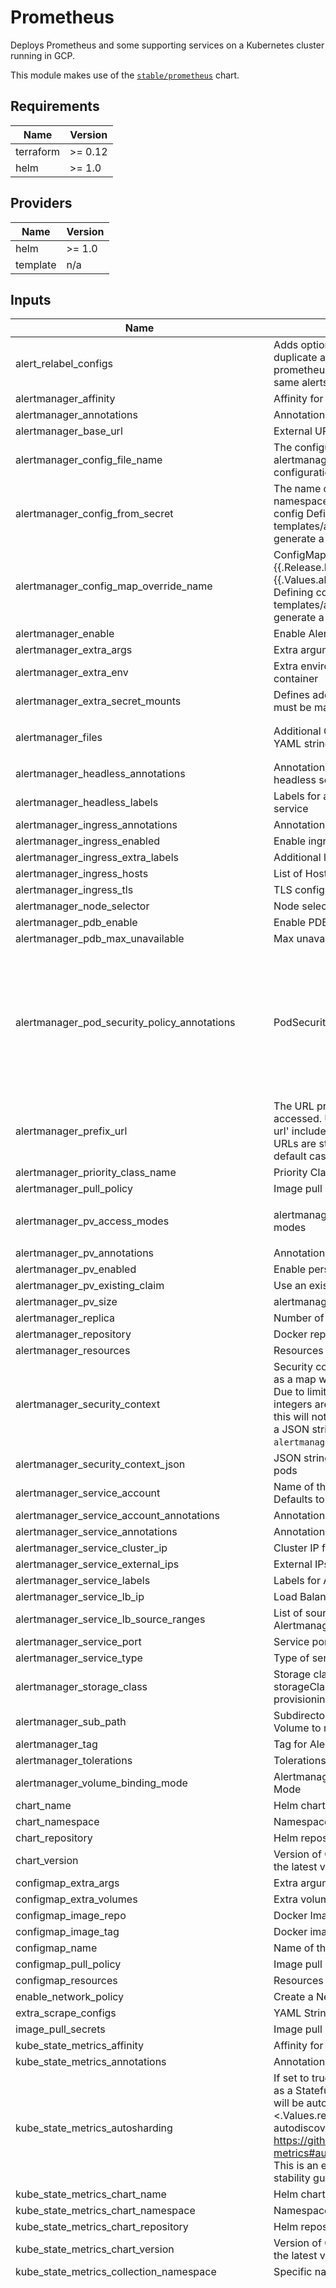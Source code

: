 # Prometheus

Deploys Prometheus and some supporting services on a Kubernetes cluster running in GCP.

This module makes use of the
[`stable/prometheus`](https://github.com/helm/charts/tree/master/stable/prometheus) chart.

## Requirements

| Name | Version |
|------|---------|
| terraform | >= 0.12 |
| helm | >= 1.0 |

## Providers

| Name | Version |
|------|---------|
| helm | >= 1.0 |
| template | n/a |

## Inputs

| Name | Description | Type | Default | Required |
|------|-------------|------|---------|:--------:|
| alert\_relabel\_configs | Adds option to add alert\_relabel\_configs to avoid duplicate alerts in alertmanager useful in H/A prometheus with different external labels but the same alerts | `map` | `{}` | no |
| alertmanager\_affinity | Affinity for alertmanager pods | `map` | `{}` | no |
| alertmanager\_annotations | Annotations for Alertmanager pods | `map` | `{}` | no |
| alertmanager\_base\_url | External URL which can access alertmanager | `string` | `"/"` | no |
| alertmanager\_config\_file\_name | The configuration file name to be loaded to alertmanager Must match the key within configuration loaded from ConfigMap/Secret | `string` | `"alertmanager.yml"` | no |
| alertmanager\_config\_from\_secret | The name of a secret in the same kubernetes namespace which contains the Alertmanager config Defining configFromSecret will cause templates/alertmanager-configmap.yaml to NOT generate a ConfigMap resource | `string` | `""` | no |
| alertmanager\_config\_map\_override\_name | ConfigMap override where fullname is {{.Release.Name}}-{{.Values.alertmanager.configMapOverrideName} Defining configMapOverrideName will cause templates/alertmanager-configmap.yaml to NOT generate a ConfigMap resource | `string` | `""` | no |
| alertmanager\_enable | Enable Alert manager | `string` | `"true"` | no |
| alertmanager\_extra\_args | Extra arguments for Alertmanager container | `map` | `{}` | no |
| alertmanager\_extra\_env | Extra environment variables for Alertmanager container | `map` | `{}` | no |
| alertmanager\_extra\_secret\_mounts | Defines additional mounts with secrets. Secrets must be manually created in the namespace. | `list` | `[]` | no |
| alertmanager\_files | Additional ConfigMap entries for Alertmanager in YAML string | `string` | `"alertmanager.yml:\n  global: {}\n    # slack_api_url: ''\n\n  receivers:\n    - name: default-receiver\n      # slack_configs:\n      #  - channel: '@you'\n      #    send_resolved: true\n\n  route:\n    group_wait: 10s\n    group_interval: 5m\n    receiver: default-receiver\n    repeat_interval: 3h\n"` | no |
| alertmanager\_headless\_annotations | Annotations for alertmanager StatefulSet headless service | `map` | `{}` | no |
| alertmanager\_headless\_labels | Labels for alertmanager StatefulSet headless service | `map` | `{}` | no |
| alertmanager\_ingress\_annotations | Annotations for Alertmanager ingress | `map` | `{}` | no |
| alertmanager\_ingress\_enabled | Enable ingress for Alertmanager | `string` | `"false"` | no |
| alertmanager\_ingress\_extra\_labels | Additional labels for Alertmanager ingress | `map` | `{}` | no |
| alertmanager\_ingress\_hosts | List of Hosts for Alertmanager ingress | `list` | `[]` | no |
| alertmanager\_ingress\_tls | TLS configurationf or Alertmanager ingress | `list` | `[]` | no |
| alertmanager\_node\_selector | Node selector for alertmanager pods | `map` | `{}` | no |
| alertmanager\_pdb\_enable | Enable PDB | `bool` | `true` | no |
| alertmanager\_pdb\_max\_unavailable | Max unavailable pods for Alertmanager | `number` | `1` | no |
| alertmanager\_pod\_security\_policy\_annotations | PodSecurityPolicy annotations for alertmanager | `map` | <pre>{<br>  "apparmor.security.beta.kubernetes.io/allowedProfileNames": "runtime/default",<br>  "apparmor.security.beta.kubernetes.io/defaultProfileName": "runtime/default",<br>  "seccomp.security.alpha.kubernetes.io/allowedProfileNames": "docker/default,runtime/default",<br>  "seccomp.security.alpha.kubernetes.io/defaultProfileName": "runtime/default"<br>}</pre> | no |
| alertmanager\_prefix\_url | The URL prefix at which the container can be accessed. Useful in the case the '-web.external-url' includes a slug so that the various internal URLs are still able to access as they are in the default case. | `string` | `""` | no |
| alertmanager\_priority\_class\_name | Priority Class Name for Alertmanager pods | `string` | `""` | no |
| alertmanager\_pull\_policy | Image pull policy for Alertmanager | `string` | `"IfNotPresent"` | no |
| alertmanager\_pv\_access\_modes | alertmanager data Persistent Volume access modes | `list` | <pre>[<br>  "ReadWriteOnce"<br>]</pre> | no |
| alertmanager\_pv\_annotations | Annotations for Alertmanager PV | `map` | `{}` | no |
| alertmanager\_pv\_enabled | Enable persistent volume on Alertmanager | `string` | `"true"` | no |
| alertmanager\_pv\_existing\_claim | Use an existing PV claim for alertmanager | `string` | `""` | no |
| alertmanager\_pv\_size | alertmanager data Persistent Volume size | `string` | `"2Gi"` | no |
| alertmanager\_replica | Number of replicas for AlertManager | `number` | `1` | no |
| alertmanager\_repository | Docker repository for Alert Manager | `string` | `"prom/alertmanager"` | no |
| alertmanager\_resources | Resources for alertmanager | `map` | `{}` | no |
| alertmanager\_security\_context | Security context for alertmanager pods defined as a map which will be serialized to JSON.<br>  Due to limitations with Terraform 0.11 and below, integers are serialized as strings in JSON and<br>  this will not work for fields like `runAsUser`. Specify a JSON string with<br>  `alertmanager_security_context_json` instead | `map` | `{}` | no |
| alertmanager\_security\_context\_json | JSON string for security context for alertmanager pods | `string` | `""` | no |
| alertmanager\_service\_account | Name of the service account for AlertManager. Defaults to component's fully qualified name. | `string` | `""` | no |
| alertmanager\_service\_account\_annotations | Annotations for the service account | `map` | `{}` | no |
| alertmanager\_service\_annotations | Annotations for Alertmanager service | `map` | `{}` | no |
| alertmanager\_service\_cluster\_ip | Cluster IP for Alertmanager Service | `string` | `""` | no |
| alertmanager\_service\_external\_ips | External IPs for Alertmanager service | `list` | `[]` | no |
| alertmanager\_service\_labels | Labels for Alertmanager service | `map` | `{}` | no |
| alertmanager\_service\_lb\_ip | Load Balancer IP for Alertmanager service | `string` | `""` | no |
| alertmanager\_service\_lb\_source\_ranges | List of source CIDRs allowed to access the Alertmanager LB | `list` | `[]` | no |
| alertmanager\_service\_port | Service port for Alertmanager | `number` | `80` | no |
| alertmanager\_service\_type | Type of service for Alertmanager | `string` | `"ClusterIP"` | no |
| alertmanager\_storage\_class | Storage class for alertmanager PV. If set to "-", storageClassName: "", which disables dynamic provisioning | `string` | `""` | no |
| alertmanager\_sub\_path | Subdirectory of alertmanager data Persistent Volume to mount | `string` | `""` | no |
| alertmanager\_tag | Tag for Alertmanager Docker Image | `string` | `"v0.16.1"` | no |
| alertmanager\_tolerations | Tolerations for Alertmanager | `list` | `[]` | no |
| alertmanager\_volume\_binding\_mode | Alertmanager data Persistent Volume Binding Mode | `string` | `""` | no |
| chart\_name | Helm chart name to provision | `string` | `"prometheus"` | no |
| chart\_namespace | Namespace to install the chart into | `string` | `"default"` | no |
| chart\_repository | Helm repository for the chart | `string` | `"stable"` | no |
| chart\_version | Version of Chart to install. Set to empty to install the latest version | `string` | `""` | no |
| configmap\_extra\_args | Extra arguments for ConfigMap Reload | `map` | `{}` | no |
| configmap\_extra\_volumes | Extra volumes for ConfigMap Extra Volumes | `list` | `[]` | no |
| configmap\_image\_repo | Docker Image repo for ConfigMap Reload | `string` | `"jimmidyson/configmap-reload"` | no |
| configmap\_image\_tag | Docker image tag for ConfigMap Reload | `string` | `"v0.2.2"` | no |
| configmap\_name | Name of the ConfigMap Reload container | `string` | `"configmap-reload"` | no |
| configmap\_pull\_policy | Image pull policy for ConfigMap reload | `string` | `"IfNotPresent"` | no |
| configmap\_resources | Resources for ConfigMap Reload pod | `map` | `{}` | no |
| enable\_network\_policy | Create a NetworkPolicy resource | `string` | `"false"` | no |
| extra\_scrape\_configs | YAML String for extra scrape configs | `string` | `""` | no |
| image\_pull\_secrets | Image pull secrets, if any | `map` | `{}` | no |
| kube\_state\_metrics\_affinity | Affinity for Kube State Metrics | `map` | `{}` | no |
| kube\_state\_metrics\_annotations | Annotations for Kube State Metrics pods | `map` | `{}` | no |
| kube\_state\_metrics\_autosharding | If set to true, this will deploy kube-state-metrics as a StatefulSet and the data<br>will be automatically sharded across <.Values.replicas> pods using the built-in<br>autodiscovery feature: https://github.com/kubernetes/kube-state-metrics#automated-sharding<br>This is an experimental feature and there are no stability guarantees. | `bool` | `false` | no |
| kube\_state\_metrics\_chart\_name | Helm chart name to provision | `string` | `"kube-state-metrics"` | no |
| kube\_state\_metrics\_chart\_namespace | Namespace to install the chart into | `string` | `"default"` | no |
| kube\_state\_metrics\_chart\_repository | Helm repository for the chart | `string` | `"stable"` | no |
| kube\_state\_metrics\_chart\_version | Version of Chart to install. Set to empty to install the latest version | `string` | `""` | no |
| kube\_state\_metrics\_collection\_namespace | Specific namespaces to collect metrics for | `string` | `""` | no |
| kube\_state\_metrics\_collectors | Collectors for Kube state metrics | `map` | <pre>{<br>  "certificatesigningrequests": true,<br>  "configmaps": true,<br>  "cronjobs": true,<br>  "daemonsets": true,<br>  "deployments": true,<br>  "endpoints": true,<br>  "horizontalpodautoscalers": true,<br>  "ingresses": true,<br>  "jobs": true,<br>  "limitranges": true,<br>  "mutatingwebhookconfigurations": true,<br>  "namespaces": true,<br>  "networkpolicies": true,<br>  "nodes": true,<br>  "persistentvolumeclaims": true,<br>  "persistentvolumes": true,<br>  "poddisruptionbudgets": true,<br>  "pods": true,<br>  "replicasets": true,<br>  "replicationcontrollers": true,<br>  "resourcequotas": true,<br>  "secrets": true,<br>  "services": true,<br>  "statefulsets": true,<br>  "storageclasses": true,<br>  "validatingwebhookconfigurations": true,<br>  "verticalpodautoscalers": true,<br>  "volumeattachments": true<br>}</pre> | no |
| kube\_state\_metrics\_enable | Enable Kube State Metrics | `string` | `"true"` | no |
| kube\_state\_metrics\_extra\_args | Extra arguments for Kube State Metrics container | `map` | `{}` | no |
| kube\_state\_metrics\_extra\_env | Extra environment variables for Kube State Metrics container | `map` | `{}` | no |
| kube\_state\_metrics\_host\_network | Use host network for KSM | `bool` | `false` | no |
| kube\_state\_metrics\_labels | Labels for Kube State Metrics | `map` | `{}` | no |
| kube\_state\_metrics\_node\_selector | Node selector for Kube State Metrics pods | `map` | `{}` | no |
| kube\_state\_metrics\_pdb | PDB for Kubestatemetrics | `map` | <pre>{<br>  "maxUnavailable": 1<br>}</pre> | no |
| kube\_state\_metrics\_pod\_security\_policy\_annotations | PodSecurityPolicy annotations for Kube State Metrics | `map` | <pre>{<br>  "apparmor.security.beta.kubernetes.io/allowedProfileNames": "runtime/default",<br>  "apparmor.security.beta.kubernetes.io/defaultProfileName": "runtime/default",<br>  "seccomp.security.alpha.kubernetes.io/allowedProfileNames": "docker/default,runtime/default",<br>  "seccomp.security.alpha.kubernetes.io/defaultProfileName": "runtime/default"<br>}</pre> | no |
| kube\_state\_metrics\_priority\_class\_name | Priority Class Name for Kube State Metrics pods | `string` | `""` | no |
| kube\_state\_metrics\_pull\_policy | Image pull policy for Kube State Metrics | `string` | `"IfNotPresent"` | no |
| kube\_state\_metrics\_release\_name | Helm release name for Kube State Metrics | `string` | `"kube-state-metrics"` | no |
| kube\_state\_metrics\_replica | Number of replicas for Kube State Metrics | `number` | `1` | no |
| kube\_state\_metrics\_repository | Docker repository for Kube State Metrics | `string` | `"quay.io/coreos/kube-state-metrics"` | no |
| kube\_state\_metrics\_resources | Resources for Kube State Metrics | `map` | `{}` | no |
| kube\_state\_metrics\_security\_context | Security context for kube\_state\_metrics pods defined as a map which will be serialized to JSON.<br>  Due to limitations with Terraform 0.11 and below, integers are serialized as strings in JSON and<br>  this will not work for fields like `runAsUser`. Specify a JSON string with<br>  `kube_state_metrics_security_context_json` instead | `map` | `{}` | no |
| kube\_state\_metrics\_security\_context\_json | JSON string for security context for kube\_state\_metrics pods | `string` | `""` | no |
| kube\_state\_metrics\_service\_account | Name of the service account for kubeStateMetrics. Defaults to component's fully qualified name. | `string` | `""` | no |
| kube\_state\_metrics\_service\_account\_annotations | Annotations for the service account | `map` | `{}` | no |
| kube\_state\_metrics\_service\_annotations | Annotations for Kube State Metrics service | `map` | <pre>{<br>  "prometheus.io/scrape": "true"<br>}</pre> | no |
| kube\_state\_metrics\_service\_cluster\_ip | Cluster IP for Kube State Metrics Service | `string` | `"None"` | no |
| kube\_state\_metrics\_service\_lb\_ip | Load Balancer IP for Kube State Metrics service | `string` | `""` | no |
| kube\_state\_metrics\_service\_port | Service port for Kube State Metrics | `number` | `80` | no |
| kube\_state\_metrics\_service\_type | Type of service for Kube State Metrics | `string` | `"ClusterIP"` | no |
| kube\_state\_metrics\_tag | Tag for Kube State Metrics Docker Image | `string` | `"v1.5.0"` | no |
| kube\_state\_metrics\_tolerations | Tolerations for Kube State Metrics | `list` | `[]` | no |
| max\_history | Max History for Helm | `number` | `20` | no |
| node\_exporter\_annotations | Annotations for Node Exporter pods | `map` | `{}` | no |
| node\_exporter\_config\_map\_mounts | ConfigMap Mounts for Node Exporter | `list` | `[]` | no |
| node\_exporter\_enable | Enable Node Exporter | `string` | `"true"` | no |
| node\_exporter\_enable\_pod\_security\_policy | Create PodSecurityPolicy for Node Exporter | `string` | `"false"` | no |
| node\_exporter\_extra\_args | Extra arguments for Node Exporter container | `map` | `{}` | no |
| node\_exporter\_host\_network | Use the Host network namespace for Node Exporter | `string` | `"true"` | no |
| node\_exporter\_host\_path\_mounts | Host Path Mounts for Node Exporter | `list` | `[]` | no |
| node\_exporter\_host\_pid | Use the Network PID namespace for Node Exporter | `string` | `"true"` | no |
| node\_exporter\_labels | Labels for Node Exporter | `map` | `{}` | no |
| node\_exporter\_node\_selector | Node selector for node\_exporter pods | `map` | `{}` | no |
| node\_exporter\_pdb\_enable | Enable PDB | `bool` | `true` | no |
| node\_exporter\_pdb\_max\_unavailable | Max unavailable pods | `number` | `1` | no |
| node\_exporter\_pod\_security\_policy\_annotations | PodSecurityPolicy annotations for Node exporter | `map` | <pre>{<br>  "apparmor.security.beta.kubernetes.io/allowedProfileNames": "runtime/default",<br>  "apparmor.security.beta.kubernetes.io/defaultProfileName": "runtime/default",<br>  "seccomp.security.alpha.kubernetes.io/allowedProfileNames": "docker/default,runtime/default",<br>  "seccomp.security.alpha.kubernetes.io/defaultProfileName": "runtime/default"<br>}</pre> | no |
| node\_exporter\_priority\_class\_name | Priority Class Name for Node Exporter pods | `string` | `""` | no |
| node\_exporter\_pull\_policy | Image pull policy for Node Exporter | `string` | `"IfNotPresent"` | no |
| node\_exporter\_replica | Number of replicas for Node Exporter | `number` | `1` | no |
| node\_exporter\_repository | Docker repository for Node Exporter | `string` | `"prom/node-exporter"` | no |
| node\_exporter\_resources | Resources for node\_exporter | `map` | `{}` | no |
| node\_exporter\_security\_context | Security context for node\_exporter pods defined as a map which will be serialized to JSON.<br>  Due to limitations with Terraform 0.11 and below, integers are serialized as strings in JSON and<br>  this will not work for fields like `runAsUser`. Specify a JSON string with<br>  `node_exporter_security_context_json` instead | `map` | `{}` | no |
| node\_exporter\_security\_context\_json | JSON string for security context for node\_exporter pods | `string` | `""` | no |
| node\_exporter\_service\_account | Name of the service account for nodeExporter. Defaults to component's fully qualified name. | `string` | `""` | no |
| node\_exporter\_service\_account\_annotations | Annotations for the service account | `map` | `{}` | no |
| node\_exporter\_service\_annotations | Annotations for Node Exporter service | `map` | <pre>{<br>  "prometheus.io/scrape": "true"<br>}</pre> | no |
| node\_exporter\_service\_cluster\_ip | Cluster IP for Node Exporter Service | `string` | `"None"` | no |
| node\_exporter\_service\_external\_ips | External IPs for Node Exporter service | `list` | `[]` | no |
| node\_exporter\_service\_labels | Labels for Node Exporter service | `map` | `{}` | no |
| node\_exporter\_service\_lb\_ip | Load Balancer IP for Node Exporter service | `string` | `""` | no |
| node\_exporter\_service\_lb\_source\_ranges | List of source CIDRs allowed to access the Node Exporter LB | `list` | `[]` | no |
| node\_exporter\_service\_port | Service port for Node Exporter | `number` | `9100` | no |
| node\_exporter\_service\_type | Type of service for Node Exporter | `string` | `"ClusterIP"` | no |
| node\_exporter\_tag | Tag for Node Exporter Docker Image | `string` | `"v0.17.0"` | no |
| node\_exporter\_tolerations | Tolerations for Node Exporter | `list` | `[]` | no |
| pod\_security\_policy\_enable | Create PodSecurityPolicy Resources | `bool` | `true` | no |
| pushgateway\_annotations | Annotations for Pushgateway pods | `map` | `{}` | no |
| pushgateway\_enable | Enable Pushgateway | `string` | `"true"` | no |
| pushgateway\_extra\_args | Extra arguments for Pushgateway container | `map` | `{}` | no |
| pushgateway\_extra\_env | Extra environment variables for Pushgateway container | `map` | `{}` | no |
| pushgateway\_ingress\_annotations | Annotations for Pushgateway ingress | `map` | `{}` | no |
| pushgateway\_ingress\_enabled | Enable ingress for Pushgateway | `string` | `"false"` | no |
| pushgateway\_ingress\_extra\_labels | Additional labels for Pushgateway ingress | `map` | `{}` | no |
| pushgateway\_ingress\_hosts | List of Hosts for Pushgateway ingress | `list` | `[]` | no |
| pushgateway\_ingress\_tls | TLS configurationf or Pushgateway ingress | `list` | `[]` | no |
| pushgateway\_node\_selector | Node selector for pushgateway pods | `map` | `{}` | no |
| pushgateway\_pdb\_enable | Enable PDB | `bool` | `true` | no |
| pushgateway\_pdb\_max\_unavailable | Max unavailable pods | `number` | `1` | no |
| pushgateway\_pod\_security\_policy\_annotations | PodSecurityPolicy annotations for Pushgateway | `map` | <pre>{<br>  "apparmor.security.beta.kubernetes.io/allowedProfileNames": "runtime/default",<br>  "apparmor.security.beta.kubernetes.io/defaultProfileName": "runtime/default",<br>  "seccomp.security.alpha.kubernetes.io/allowedProfileNames": "docker/default,runtime/default",<br>  "seccomp.security.alpha.kubernetes.io/defaultProfileName": "runtime/default"<br>}</pre> | no |
| pushgateway\_priority\_class\_name | Priority Class Name for Pushgateway pods | `string` | `""` | no |
| pushgateway\_pull\_policy | Image pull policy for Pushgateway | `string` | `"IfNotPresent"` | no |
| pushgateway\_pv\_access\_modes | pushgateway data Persistent Volume access modes | `list` | <pre>[<br>  "ReadWriteOnce"<br>]</pre> | no |
| pushgateway\_pv\_annotations | Annotations for Pushgateway PV | `map` | `{}` | no |
| pushgateway\_pv\_enabled | Enable persistent volume on Pushgateway | `string` | `"true"` | no |
| pushgateway\_pv\_existing\_claim | Use an existing PV claim for pushgateway | `string` | `""` | no |
| pushgateway\_pv\_size | pushgateway data Persistent Volume size | `string` | `"2Gi"` | no |
| pushgateway\_replica | Number of replicas for pushgateway | `number` | `1` | no |
| pushgateway\_repository | Docker repository for Pushgateway | `string` | `"prom/pushgateway"` | no |
| pushgateway\_resources | Resources for pushgateway | `map` | `{}` | no |
| pushgateway\_security\_context | Security context for pushgateway pods defined as a map which will be serialized to JSON.<br>  Due to limitations with Terraform 0.11 and below, integers are serialized as strings in JSON and<br>  this will not work for fields like `runAsUser`. Specify a JSON string with<br>  `pushgateway_security_context_json` instead | `map` | `{}` | no |
| pushgateway\_security\_context\_json | JSON string for security context for pushgateway pods | `string` | `""` | no |
| pushgateway\_service\_account | Name of the service account for pushgateway. Defaults to component's fully qualified name. | `string` | `""` | no |
| pushgateway\_service\_account\_annotations | Annotations for the service account | `map` | `{}` | no |
| pushgateway\_service\_annotations | Annotations for Pushgateway service | `map` | <pre>{<br>  "prometheus.io/probe": "pushgateway"<br>}</pre> | no |
| pushgateway\_service\_cluster\_ip | Cluster IP for Pushgateway Service | `string` | `""` | no |
| pushgateway\_service\_external\_ips | External IPs for Pushgateway service | `list` | `[]` | no |
| pushgateway\_service\_labels | Labels for Pushgateway service | `map` | `{}` | no |
| pushgateway\_service\_lb\_ip | Load Balancer IP for Pushgateway service | `string` | `""` | no |
| pushgateway\_service\_lb\_source\_ranges | List of source CIDRs allowed to access the Pushgateway LB | `list` | `[]` | no |
| pushgateway\_service\_port | Service port for Pushgateway | `number` | `9091` | no |
| pushgateway\_service\_type | Type of service for Pushgateway | `string` | `"ClusterIP"` | no |
| pushgateway\_tag | Tag for Pushgateway Docker Image | `string` | `"v0.6.0"` | no |
| pushgateway\_tolerations | Tolerations for Pushgateway | `list` | `[]` | no |
| release\_name | Helm release name for Prometheus | `string` | `"prometheus"` | no |
| server\_affinity | Affinity for server pods | `map` | `{}` | no |
| server\_alerts | Prometheus server alerts entries in YAML | `string` | `"## Alerts configuration\n## Ref: https://prometheus.io/docs/prometheus/latest/configuration/alerting_rules/nalerts: {}\n# groups:\n#   - name: Instances\n#     rules:\n#       - alert: InstanceDown\n#         expr: up == 0\n#         for: 5m\n#         labels:\n#           severity: page\n#         annotations:\n#           description: '{{ $labels.instance }} of job {{ $labels.job }} has been down for more than 5 minutes.'\n#           summary: 'Instance {{ $labels.instance }} down'\n"` | no |
| server\_annotations | Annotations for server pods | `map` | `{}` | no |
| server\_base\_url | External URL which can access alertmanager | `string` | `""` | no |
| server\_config\_override | Overriding the Prometheus server config file in YAML | `string` | `""` | no |
| server\_data\_retention | Prometheus data retention period (i.e 360h) | `string` | `""` | no |
| server\_enable\_admin\_api | Enable Admin API for server | `string` | `"false"` | no |
| server\_enable\_service\_links | EnableServiceLinks indicates whether information about services should be injected into pod's environment variables, matching the syntax of Docker links. | `bool` | `true` | no |
| server\_evaluation\_interval | How frequently to evaluate rules | `string` | `"1m"` | no |
| server\_extra\_args | Extra arguments for server container | `map` | `{}` | no |
| server\_extra\_configmap\_mounts | Additional Prometheus server ConfigMap mounts | `list` | `[]` | no |
| server\_extra\_env | Extra environment variables for server container | `map` | `{}` | no |
| server\_extra\_host\_path\_mounts | Additional Prometheus server hostPath mounts | `list` | `[]` | no |
| server\_extra\_secret\_mounts | Extra secret mounts for server | `list` | `[]` | no |
| server\_extra\_volume\_mounts | Additional Prometheus server Volume mounts | `list` | `[]` | no |
| server\_extra\_volumes | Additional Prometheus server Volumes | `list` | `[]` | no |
| server\_headless\_annotations | Annotations for server StatefulSet headless service | `map` | `{}` | no |
| server\_headless\_labels | Labels for server StatefulSet headless service | `map` | `{}` | no |
| server\_ingress\_annotations | Annotations for server ingress | `map` | `{}` | no |
| server\_ingress\_enabled | Enable ingress for server | `string` | `"false"` | no |
| server\_ingress\_extra\_labels | Additional labels for server ingress | `map` | `{}` | no |
| server\_ingress\_hosts | List of Hosts for server ingress | `list` | `[]` | no |
| server\_ingress\_tls | TLS configurationf or server ingress | `list` | `[]` | no |
| server\_liveness\_probe\_initial\_delay | Initial delay before the probe starts checking. You might need to increase this for Prometheus to repair the TSDB servers if your pods keeps getting killed by probes during startup. | `number` | `30` | no |
| server\_liveness\_probe\_timeout | Number of seconds before a probe fails due to timeout | `number` | `10` | no |
| server\_node\_selector | Node selector for server pods | `map` | `{}` | no |
| server\_pdb\_enable | Enable PDB | `bool` | `true` | no |
| server\_pdb\_max\_unavailable | Max unavailable pods | `number` | `1` | no |
| server\_pod\_security\_policy\_annotations | PodSecurityPolicy annotations for server | `map` | <pre>{<br>  "apparmor.security.beta.kubernetes.io/allowedProfileNames": "runtime/default",<br>  "apparmor.security.beta.kubernetes.io/defaultProfileName": "runtime/default",<br>  "seccomp.security.alpha.kubernetes.io/allowedProfileNames": "docker/default,runtime/default",<br>  "seccomp.security.alpha.kubernetes.io/defaultProfileName": "runtime/default"<br>}</pre> | no |
| server\_prefix\_url | The URL prefix at which the container can be accessed. Useful in the case the '-web.external-url' includes a slug so that the various internal URLs are still able to access as they are in the default case. | `string` | `""` | no |
| server\_priority\_class\_name | Priority Class Name for server pods | `string` | `""` | no |
| server\_pull\_policy | Image pull policy for server | `string` | `"IfNotPresent"` | no |
| server\_pv\_access\_modes | server data Persistent Volume access modes | `list` | <pre>[<br>  "ReadWriteOnce"<br>]</pre> | no |
| server\_pv\_annotations | Annotations for server PV | `map` | `{}` | no |
| server\_pv\_enabled | Enable persistent volume on server | `string` | `"true"` | no |
| server\_pv\_existing\_claim | Use an existing PV claim for server | `string` | `""` | no |
| server\_pv\_size | server data Persistent Volume size | `string` | `"8Gi"` | no |
| server\_readiness\_probe\_initial\_delay | Initial delay before the probe starts checking. You might need to increase this for Prometheus to repair the TSDB servers if your pods keeps getting killed by probes during startup. | `number` | `30` | no |
| server\_readiness\_probe\_timeout | Number of seconds before a probe fails due to timeout | `number` | `10` | no |
| server\_replica | Number of replicas for server | `number` | `1` | no |
| server\_repository | Docker repository for server | `string` | `"prom/prometheus"` | no |
| server\_resources | Resources for server | `map` | `{}` | no |
| server\_rules | Prometheus server rules entries in YAML | `string` | `"rules: {}\n"` | no |
| server\_scrape\_interval | How frequently to scrape targets by default | `string` | `"1m"` | no |
| server\_scrape\_timeout | How long until a scrape request times out | `string` | `"10s"` | no |
| server\_security\_context | Security context for server pods defined as a map which will be serialized to JSON.<br>  Due to limitations with Terraform 0.11 and below, integers are serialized as strings in JSON and<br>  this will not work for fields like `runAsUser`. Specify a JSON string with<br>  `server_security_context_json` instead | `map` | `{}` | no |
| server\_security\_context\_json | JSON string for security context for server pods | `string` | `""` | no |
| server\_service\_account | Name of the service account for server. Defaults to component's fully qualified name. | `string` | `""` | no |
| server\_service\_account\_annotations | Annotations for the service account | `map` | `{}` | no |
| server\_service\_annotations | Annotations for server service | `map` | <pre>{<br>  "prometheus.io/probe": "server"<br>}</pre> | no |
| server\_service\_cluster\_ip | Cluster IP for server Service | `string` | `""` | no |
| server\_service\_external\_ips | External IPs for server service | `list` | `[]` | no |
| server\_service\_labels | Labels for server service | `map` | `{}` | no |
| server\_service\_lb\_ip | Load Balancer IP for server service | `string` | `""` | no |
| server\_service\_lb\_source\_ranges | List of source CIDRs allowed to access the server LB | `list` | `[]` | no |
| server\_service\_port | Service port for server | `number` | `9091` | no |
| server\_service\_type | Type of service for server | `string` | `"ClusterIP"` | no |
| server\_sidecar\_containers | Sidecar containers for server | `list` | `[]` | no |
| server\_skip\_tsdb\_lock | Disable TSDB locking for the server | `string` | `"false"` | no |
| server\_statefulset\_annotations | Annotations for server StatefulSet | `map` | `{}` | no |
| server\_tag | Tag for server Docker Image | `string` | `"v2.8.1"` | no |
| server\_termination\_grace\_seconds | Prometheus server pod termination grace period | `string` | `"300"` | no |
| server\_tolerations | Tolerations for server | `list` | `[]` | no |
| vm\_chart | Chart for VictoriaMetrics | `string` | `"victoria-metrics-cluster"` | no |
| vm\_chart\_repository\_url | Chart Repository URL for Argo | `string` | `"https://victoriametrics.github.io/helm-charts/"` | no |
| vm\_chart\_version | Chart version for VictoriaMetrics | `string` | `"0.4.4"` | no |
| vm\_enabled | Deploy VictoriaMetrics cluster | `bool` | `false` | no |
| vm\_helm\_release\_max\_history | The maximum number of history releases to keep track for the VM helm release | `number` | `20` | no |
| vm\_insert\_affinity | Affinity for VictoriaMetrics Insert server pods | `map` | `{}` | no |
| vm\_insert\_enabled | Deploy VictoriaMetrics Insert | `bool` | `true` | no |
| vm\_insert\_extra\_args | Additional VictoriaMetrics Insert container arguments | `map` | `{}` | no |
| vm\_insert\_image\_repository | Image repository for VictoriaMetrics Insert server | `string` | `"victoriametrics/vminsert"` | no |
| vm\_insert\_image\_tag | Image tag for VictoriaMetrics Insert server | `string` | `"v1.34.7-cluster"` | no |
| vm\_insert\_node\_selector | Node selector for VictoriaMetrics Insert server pods | `map` | `{}` | no |
| vm\_insert\_pod\_annotations | Annotations for VictoriaMetrics Insert server pods | `map` | `{}` | no |
| vm\_insert\_priority\_class\_name | Priority Class Name for VictoriaMetrics Insert server | `string` | `""` | no |
| vm\_insert\_replica\_count | Number of replicas for VictoriaMetrics Insert server | `number` | `2` | no |
| vm\_insert\_resources | Resources for VictoriaMetrics Insert server | `map` | `{}` | no |
| vm\_insert\_security\_context | Security context for VictoriaMetrics Insert server pods defined as a map which will be serialized to JSON. | `map` | `{}` | no |
| vm\_insert\_service\_annotations | Annotations for VictoriaMetrics Insert server service | `map` | `{}` | no |
| vm\_insert\_service\_labels | Labels for VictoriaMetrics Insert server service | `map` | `{}` | no |
| vm\_insert\_service\_port | Service port for VictoriaMetrics Insert server | `number` | `8480` | no |
| vm\_insert\_service\_type | Type of service for VictoriaMetrics Insert server | `string` | `"ClusterIP"` | no |
| vm\_insert\_tolerations | Tolerations for VictoriaMetrics Insert server | `list` | `[]` | no |
| vm\_namespace | Namespace for VictoriaMetrics | `string` | `"core"` | no |
| vm\_psp\_enabled | Enable PodSecurityPolicy in VictoriaMetrics | `bool` | `true` | no |
| vm\_release\_name | Helm release name for Argo | `string` | `"victoria-metrics-cluster"` | no |
| vm\_select\_affinity | Affinity for VictoriaMetrics Select server pods | `map` | `{}` | no |
| vm\_select\_enabled | Deploy VictoriaMetrics Select | `bool` | `true` | no |
| vm\_select\_extra\_args | Additional VictoriaMetrics Select container arguments | `map` | `{}` | no |
| vm\_select\_image\_repository | Image repository for VictoriaMetrics Select server | `string` | `"victoriametrics/vmselect"` | no |
| vm\_select\_image\_tag | Image tag for VictoriaMetrics Select server | `string` | `"v1.34.7-cluster"` | no |
| vm\_select\_node\_selector | Node selector for VictoriaMetrics Select server pods | `map` | `{}` | no |
| vm\_select\_pod\_annotations | Annotations for VictoriaMetrics Select server pods | `map` | `{}` | no |
| vm\_select\_priority\_class\_name | Priority Class Name for VictoriaMetrics Select server | `string` | `""` | no |
| vm\_select\_pv\_access\_modes | VictoriaMetrics Select server data Persistent Volume access modes | `list` | <pre>[<br>  "ReadWriteOnce"<br>]</pre> | no |
| vm\_select\_pv\_annotations | Annotations for VictoriaMetrics Select server PV | `map` | `{}` | no |
| vm\_select\_pv\_enabled | Enable persistent volume on VictoriaMetrics Select server | `bool` | `true` | no |
| vm\_select\_pv\_size | VictoriaMetrics Select server data Persistent Volume size | `string` | `"8Gi"` | no |
| vm\_select\_replica\_count | Number of replicas for VictoriaMetrics Select server | `number` | `2` | no |
| vm\_select\_resources | Resources for VictoriaMetrics Select server | `map` | `{}` | no |
| vm\_select\_security\_context | Security context for VictoriaMetrics Select server pods defined as a map which will be serialized to JSON | `map` | `{}` | no |
| vm\_select\_service\_annotations | Annotations for VictoriaMetrics Select server service | `map` | `{}` | no |
| vm\_select\_service\_labels | Labels for VictoriaMetrics Select server service | `map` | `{}` | no |
| vm\_select\_service\_port | Service port for VictoriaMetrics Select server | `number` | `8481` | no |
| vm\_select\_service\_type | Type of service for VictoriaMetrics Select server | `string` | `"ClusterIP"` | no |
| vm\_select\_tolerations | Tolerations for VictoriaMetrics Select server | `list` | `[]` | no |
| vm\_service\_account\_annotations | Service Account Annotations for VictoriaMetrics | `map` | `{}` | no |
| vm\_storage\_affinity | Affinity for VictoriaMetrics Storage server pods | `map` | `{}` | no |
| vm\_storage\_enabled | Deploy VictoriaMetrics Storage | `bool` | `true` | no |
| vm\_storage\_extra\_args | Additional VictoriaMetrics Storage container arguments | `map` | `{}` | no |
| vm\_storage\_image\_repository | Image repository for VictoriaMetrics Storage server | `string` | `"victoriametrics/vmstorage"` | no |
| vm\_storage\_image\_tag | Image tag for VictoriaMetrics Storage server | `string` | `"v1.34.7-cluster"` | no |
| vm\_storage\_node\_selector | Node selector for VictoriaMetrics Storage server pods | `map` | `{}` | no |
| vm\_storage\_pod\_annotations | Annotations for VictoriaMetrics Storage server pods | `map` | `{}` | no |
| vm\_storage\_priority\_class\_name | Priority Class Name for VictoriaMetrics Storage server | `string` | `""` | no |
| vm\_storage\_pv\_access\_modes | VictoriaMetrics Storage server data Persistent Volume access modes | `list` | <pre>[<br>  "ReadWriteOnce"<br>]</pre> | no |
| vm\_storage\_pv\_annotations | Annotations for VictoriaMetrics Storage server PV | `map` | `{}` | no |
| vm\_storage\_pv\_enabled | Enable persistent volume on VictoriaMetrics Storage server | `bool` | `true` | no |
| vm\_storage\_pv\_size | VictoriaMetrics Storage server data Persistent Volume size | `string` | `"8Gi"` | no |
| vm\_storage\_replica\_count | Number of replicas for VictoriaMetrics Storage server | `number` | `2` | no |
| vm\_storage\_resources | Resources for VictoriaMetrics Storage server | `map` | `{}` | no |
| vm\_storage\_retention\_period | VictoriaMetrics Storage data retention period in months | `number` | `1` | no |
| vm\_storage\_security\_context | Security context for VictoriaMetrics Storage server pods defined as a map which will be serialized to JSON | `map` | `{}` | no |
| vm\_storage\_service\_annotations | Annotations for VictoriaMetrics Storage server service | `map` | `{}` | no |
| vm\_storage\_service\_labels | Labels for VictoriaMetrics Storage server service | `map` | `{}` | no |
| vm\_storage\_service\_port | Service port for VictoriaMetrics Storage server | `number` | `8482` | no |
| vm\_storage\_termination\_grace\_period\_seconds | VictoriaMetrics Select server pods' termination grace period in seconds | `number` | `60` | no |
| vm\_storage\_tolerations | Tolerations for VictoriaMetrics Storage server | `list` | `[]` | no |
| vm\_storage\_vm\_insert\_port | Service port for for accepting connections from vminsert | `number` | `8400` | no |
| vm\_storage\_vm\_select\_port | Service port for for accepting connections from vmselect | `number` | `8401` | no |

## Outputs

| Name | Description |
|------|-------------|
| prometheus\_query\_api\_url | Prometheus query API URL: https://prometheus.io/docs/prometheus/latest/querying/api/#expression-queries |
| prometheus\_remote\_write\_api\_url | Prometheus Remote Write API URL: https://prometheus.io/docs/prometheus/latest/storage/#remote-storage-integrations |
